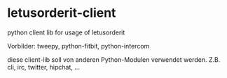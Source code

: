 letusorderit-client
===================

python client lib for usage of letusorderit

Vorbilder: tweepy, python-fitbit, python-intercom

diese client-lib soll von anderen Python-Modulen verwendet werden.
Z.B. cli, irc, twitter, hipchat, ...
